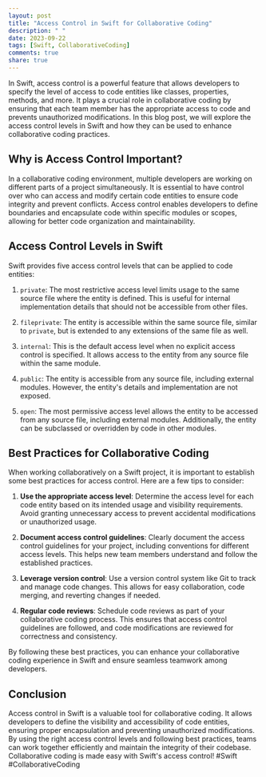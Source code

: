 ```yaml
---
layout: post
title: "Access Control in Swift for Collaborative Coding"
description: " "
date: 2023-09-22
tags: [Swift, CollaborativeCoding]
comments: true
share: true
---
```


In Swift, access control is a powerful feature that allows developers to specify the level of access to code entities like classes, properties, methods, and more. It plays a crucial role in collaborative coding by ensuring that each team member has the appropriate access to code and prevents unauthorized modifications. In this blog post, we will explore the access control levels in Swift and how they can be used to enhance collaborative coding practices.

## Why is Access Control Important?

In a collaborative coding environment, multiple developers are working on different parts of a project simultaneously. It is essential to have control over who can access and modify certain code entities to ensure code integrity and prevent conflicts. Access control enables developers to define boundaries and encapsulate code within specific modules or scopes, allowing for better code organization and maintainability.

## Access Control Levels in Swift

Swift provides five access control levels that can be applied to code entities:

1. `private`: The most restrictive access level limits usage to the same source file where the entity is defined. This is useful for internal implementation details that should not be accessible from other files.

2. `fileprivate`: The entity is accessible within the same source file, similar to `private`, but is extended to any extensions of the same file as well.

3. `internal`: This is the default access level when no explicit access control is specified. It allows access to the entity from any source file within the same module.

4. `public`: The entity is accessible from any source file, including external modules. However, the entity's details and implementation are not exposed.

5. `open`: The most permissive access level allows the entity to be accessed from any source file, including external modules. Additionally, the entity can be subclassed or overridden by code in other modules.

## Best Practices for Collaborative Coding

When working collaboratively on a Swift project, it is important to establish some best practices for access control. Here are a few tips to consider:

1. **Use the appropriate access level**: Determine the access level for each code entity based on its intended usage and visibility requirements. Avoid granting unnecessary access to prevent accidental modifications or unauthorized usage.

2. **Document access control guidelines**: Clearly document the access control guidelines for your project, including conventions for different access levels. This helps new team members understand and follow the established practices.

3. **Leverage version control**: Use a version control system like Git to track and manage code changes. This allows for easy collaboration, code merging, and reverting changes if needed.

4. **Regular code reviews**: Schedule code reviews as part of your collaborative coding process. This ensures that access control guidelines are followed, and code modifications are reviewed for correctness and consistency.

By following these best practices, you can enhance your collaborative coding experience in Swift and ensure seamless teamwork among developers.

## Conclusion

Access control in Swift is a valuable tool for collaborative coding. It allows developers to define the visibility and accessibility of code entities, ensuring proper encapsulation and preventing unauthorized modifications. By using the right access control levels and following best practices, teams can work together efficiently and maintain the integrity of their codebase. Collaborative coding is made easy with Swift's access control! #Swift #CollaborativeCoding